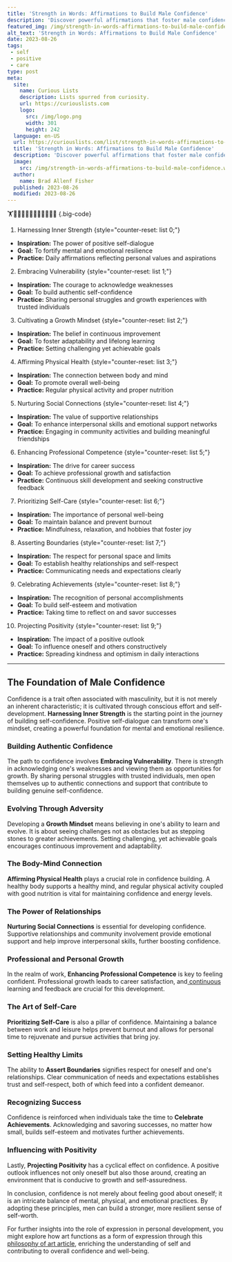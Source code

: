 ```yaml
---
title: 'Strength in Words: Affirmations to Build Male Confidence'
description: 'Discover powerful affirmations that foster male confidence and self-belief. Strengthen your mindset and embrace a curious path to personal growth.'
featured_img: /img/strength-in-words-affirmations-to-build-male-confidence.webp
alt_text: 'Strength in Words: Affirmations to Build Male Confidence'
date: 2023-08-26
tags:
 - self
 - positive
 - care
type: post
meta:
  site:
    name: Curious Lists
    description: Lists spurred from curiosity.
    url: https://curiouslists.com
    logo:
      src: /img/logo.png
      width: 301
      height: 242
  language: en-US
  url: https://curiouslists.com/list/strength-in-words-affirmations-to-build-male-confidence
  title: 'Strength in Words: Affirmations to Build Male Confidence'
  description: 'Discover powerful affirmations that foster male confidence and self-belief. Strengthen your mindset and embrace a curious path to personal growth.'
  image:
    src: /img/strength-in-words-affirmations-to-build-male-confidence.webp
  author:
    name: Brad Allenf Fisher
  published: 2023-08-26
  modified: 2023-08-26
---
```



🏋️🦁💪🔨🌟🔝👊🧗‍♂️🤾‍♂️🚀 {.big-code}

1. Harnessing Inner Strength {style="counter-reset: list 0;"}
  - **Inspiration:** The power of positive self-dialogue
  - **Goal:** To fortify mental and emotional resilience
  - **Practice:** Daily affirmations reflecting personal values and aspirations

2. Embracing Vulnerability {style="counter-reset: list 1;"}
  - **Inspiration:** The courage to acknowledge weaknesses
  - **Goal:** To build authentic self-confidence
  - **Practice:** Sharing personal struggles and growth experiences with trusted individuals

3. Cultivating a Growth Mindset {style="counter-reset: list 2;"}
  - **Inspiration:** The belief in continuous improvement
  - **Goal:** To foster adaptability and lifelong learning
  - **Practice:** Setting challenging yet achievable goals

4. Affirming Physical Health {style="counter-reset: list 3;"}
  - **Inspiration:** The connection between body and mind
  - **Goal:** To promote overall well-being
  - **Practice:** Regular physical activity and proper nutrition

5. Nurturing Social Connections {style="counter-reset: list 4;"}
  - **Inspiration:** The value of supportive relationships
  - **Goal:** To enhance interpersonal skills and emotional support networks
  - **Practice:** Engaging in community activities and building meaningful friendships

6. Enhancing Professional Competence {style="counter-reset: list 5;"}
  - **Inspiration:** The drive for career success
  - **Goal:** To achieve professional growth and satisfaction
  - **Practice:** Continuous skill development and seeking constructive feedback

7. Prioritizing Self-Care {style="counter-reset: list 6;"}
  - **Inspiration:** The importance of personal well-being
  - **Goal:** To maintain balance and prevent burnout
  - **Practice:** Mindfulness, relaxation, and hobbies that foster joy

8. Asserting Boundaries {style="counter-reset: list 7;"}
  - **Inspiration:** The respect for personal space and limits
  - **Goal:** To establish healthy relationships and self-respect
  - **Practice:** Communicating needs and expectations clearly

9. Celebrating Achievements {style="counter-reset: list 8;"}
  - **Inspiration:** The recognition of personal accomplishments
  - **Goal:** To build self-esteem and motivation
  - **Practice:** Taking time to reflect on and savor successes

10. Projecting Positivity {style="counter-reset: list 9;"}
  - **Inspiration:** The impact of a positive outlook
  - **Goal:** To influence oneself and others constructively
  - **Practice:** Spreading kindness and optimism in daily interactions

---

## The Foundation of Male Confidence

Confidence is a trait often associated with masculinity, but it is not merely an inherent characteristic; it is cultivated through conscious effort and self-development. **Harnessing Inner Strength** is the starting point in the journey of building self-confidence. Positive self-dialogue can transform one's mindset, creating a powerful foundation for mental and emotional resilience.

### Building Authentic Confidence

The path to confidence involves **Embracing Vulnerability**. There is strength in acknowledging one's weaknesses and viewing them as opportunities for growth. By sharing personal struggles with trusted individuals, men open themselves up to authentic connections and support that contribute to building genuine self-confidence.

### Evolving Through Adversity

Developing a **Growth Mindset** means believing in one's ability to learn and evolve. It is about seeing challenges not as obstacles but as stepping stones to greater achievements. Setting challenging, yet achievable goals encourages continuous improvement and adaptability.

### The Body-Mind Connection

**Affirming Physical Health** plays a crucial role in confidence building. A healthy body supports a healthy mind, and regular physical activity coupled with good nutrition is vital for maintaining confidence and energy levels.

### The Power of Relationships

**Nurturing Social Connections** is essential for developing confidence. Supportive relationships and community involvement provide emotional support and help improve interpersonal skills, further boosting confidence.

### Professional and Personal Growth

In the realm of work, **Enhancing Professional Competence** is key to feeling confident. Professional growth leads to career satisfaction, and[  continuous](https://curiouslists.com/list/empower-your-mind-10-positive-affirmations-for-men) learning and feedback are crucial for this development.

### The Art of Self-Care

**Prioritizing Self-Care** is also a pillar of confidence. Maintaining a balance between work and leisure helps prevent burnout and allows for personal time to rejuvenate and pursue activities that bring joy.

### Setting Healthy Limits

The ability to **Assert Boundaries** signifies respect for oneself and one's relationships. Clear communication of needs and expectations establishes trust and self-respect, both of which feed into a confident demeanor.

### Recognizing Success

Confidence is reinforced when individuals take the time to **Celebrate Achievements**. Acknowledging and savoring successes, no matter how small, builds self-esteem and motivates further achievements.

### Influencing with Positivity

Lastly, **Projecting Positivity** has a cyclical effect on confidence. A positive outlook influences not only oneself but also those around, creating an environment that is conducive to growth and self-assuredness.

In conclusion, confidence is not merely about feeling good about oneself; it is an intricate balance of mental, physical, and emotional practices. By adopting these principles, men can build a stronger, more resilient sense of self-worth.

For further insights into the role of expression in personal development, you might explore how art functions as a form of expression through this [philosophy of art article](https://www.britannica.com/topic/philosophy-of-art/Art-as-expression), enriching the understanding of self and contributing to overall confidence and well-being.